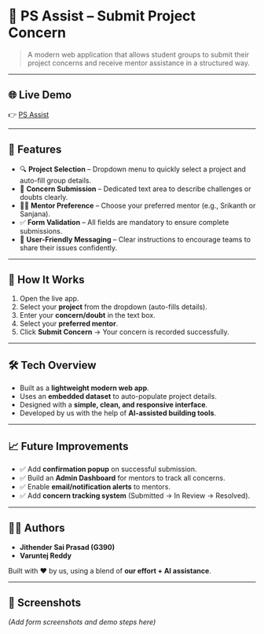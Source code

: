 # 📌 PS Assist – Submit Project Concern

> A modern web application that allows student groups to submit their project concerns and receive mentor assistance in a structured way.

---

## 🌐 Live Demo
👉 [PS Assist](https://psassist.vercel.app/)

---

## 🚀 Features
- 🔍 **Project Selection** – Dropdown menu to quickly select a project and auto-fill group details.  
- 📝 **Concern Submission** – Dedicated text area to describe challenges or doubts clearly.  
- 👩‍🏫 **Mentor Preference** – Choose your preferred mentor (e.g., Srikanth or Sanjana).  
- ✅ **Form Validation** – All fields are mandatory to ensure complete submissions.  
- 📢 **User-Friendly Messaging** – Clear instructions to encourage teams to share their issues confidently.  

---

## 🔧 How It Works
1. Open the live app.  
2. Select your **project** from the dropdown (auto-fills details).  
3. Enter your **concern/doubt** in the text box.  
4. Select your **preferred mentor**.  
5. Click **Submit Concern** → Your concern is recorded successfully.  

---

## 🛠️ Tech Overview
- Built as a **lightweight modern web app**.  
- Uses an **embedded dataset** to auto-populate project details.  
- Designed with a **simple, clean, and responsive interface**.  
- Developed by us with the help of **AI-assisted building tools**.  

---

## 📈 Future Improvements
- ✅ Add **confirmation popup** on successful submission.  
- ✅ Build an **Admin Dashboard** for mentors to track all concerns.  
- ✅ Enable **email/notification alerts** to mentors.  
- ✅ Add **concern tracking system** (Submitted → In Review → Resolved).  

---

## 👨‍💻 Authors
- **Jithender Sai Prasad (G390)**  
- **Varuntej Reddy**  

Built with ❤️ by us, using a blend of **our effort + AI assistance**.  

---

## 📸 Screenshots
*(Add form screenshots and demo steps here)*
